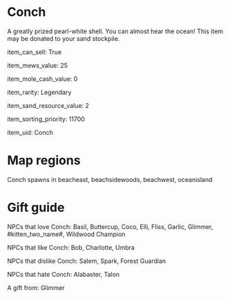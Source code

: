 # Conch

A greatly prized pearl-white shell. You can almost hear the ocean! This item may be donated to your sand stockpile.

item_can_sell: True

item_mews_value: 25

item_mole_cash_value: 0

item_rarity: Legendary

item_sand_resource_value: 2

item_sorting_priority: 11700

item_uid: Conch

# Map regions

Conch spawns in beacheast, beachsidewoods, beachwest, oceanisland

# Gift guide

NPCs that love Conch: Basil, Buttercup, Coco, Elli, Fliss, Garlic, Glimmer, #kitten_two_name#, Wildwood Champion

NPCs that like Conch: Bob, Charlotte, Umbra

NPCs that dislike Conch: Salem, Spark, Forest Guardian

NPCs that hate Conch: Alabaster, Talon

A gift from: Glimmer